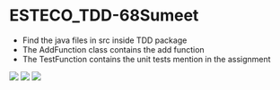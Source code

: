 # ESTECO_TDD-68Sumeet
<ul>
<li>Find the java files in src inside TDD package</li>
<li>The AddFunction class contains the add function</li>
<li>The TestFunction contains the unit tests mention in the assignment</li>
</ul>
<img src="src/images/codeC.png">
<img src="src/images/codeB.png">
<img src="src/images/CodeA.png">
